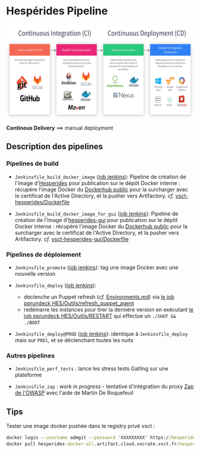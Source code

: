 # Hespérides Pipeline

![alt text](CICD-resource.png)

**Continous Delivery** ==> manual deployment

## Description des pipelines

### Pipelines de build

- `Jenkinsfile_build_docker_image` ([job jenkins](https://usl.jenkins.cloud.socrate.vsct.fr/job/A_USL/job/Hesperides/job/build_docker_image/)):
Pipeline de création de l'image d'[Hesperides](https://github.com/voyages-sncf-technologies/hesperides) pour publication sur le dépôt Docker interne :
récupère l'image Docker du [Dockerhub public](https://hub.docker.com/r/hesperides/hesperides/) pour la surcharger avec le certificat de l'Active Directory, et la pusher vers Artifactory.
_cf._ [vsct-hesperides/Dockerfile](vsct-hesperides/Dockerfile)

- `Jenkinsfile_build_docker_image_for_gui` ([job jenkins](https://usl.jenkins.cloud.socrate.vsct.fr/job/A_USL/job/Hesperides/job/build_docker_image_for_gui/)):
Pipeline de création de l'image d'[hesperides-gui](https://github.com/voyages-sncf-technologies/hesperides-gui) pour publication sur le dépôt Docker interne :
récupère l'image Docker du [Dockerhub public](https://hub.docker.com/r/hesperides/hesperides-gui/) pour la surcharger avec le certificat de l'Active Directory, et la pusher vers Artifactory.
_cf._ [vsct-hesperides-gui/Dockerfile](vsct-hesperides-gui/Dockerfile)

### Pipelines de déploiement

- `Jenkinsfile_promote` ([job jenkins](https://usl.jenkins.cloud.socrate.vsct.fr/job/A_USL/job/Hesperides/job/promote/)):
tag une image Docker avec une nouvelle version

- `Jenkinsfile_deploy` ([job jenkins](https://usl.jenkins.cloud.socrate.vsct.fr/job/A_USL/job/Hesperides/job/deploy/)):
  * déclenche un Puppet refresh (_cf._ [Environments.md](Environments.md)) via [le job pprundeck HES/Outils/refresh_puppet_agent](https://pprundeck.socrate.vsct.fr/rundeck/project/HES/job/show/03662b77-5169-4828-96e8-8ba855d6c441)
  * redémarre les instances pour tirer la dernière version en exécutant [le job pprundeck HES/Outils/RESTART](https://pprundeck.socrate.vsct.fr/rundeck/project/HES/job/show/c9f92ce5-2d20-4a57-9cb8-8e88aae5412f) qui effectue un `./SHUT && ./BOOT`

- `Jenkinsfile_deploy@PROD` ([job jenkins](https://usl.jenkins.cloud.socrate.vsct.fr/job/A_USL@PROD/job/Hesperides/job/deploy_PROD/)):
identique à `Jenkinsfile_deploy` mais sur `PRD1`, et se déclenchant toutes les nuits

### Autres pipelines

- `Jenkinsfile_perf_tests` : lance les stress tests Gatling sur une plateforme

- `Jenkinsfile_zap` : _work in progress_ - tentative d'intégration du proxy [Zap de l'OWASP](https://www.owasp.org/index.php/OWASP_Zed_Attack_Proxy_Project) avec l'aide de Martin De Roquefeuil

## Tips

Tester une image docker pushée dans le registry privé vsct :
```cmd
docker login --username admgit --password 'XXXXXXXXX' https://hesperides-docker-all.artifact.cloud.socrate.vsct.fr
docker pull hesperides-docker-all.artifact.cloud.socrate.vsct.fr/hesperides/vsct-hesperides:develop
```
